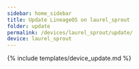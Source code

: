 ```yaml
---
sidebar: home_sidebar
title: Update LineageOS on laurel_sprout
folder: update
permalink: /devices/laurel_sprout/update/
device: laurel_sprout
---
```

{% include templates/device_update.md %}
